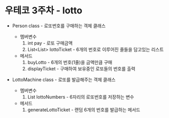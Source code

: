 # 우테코 3주차 - lotto

* Person class - 로또번호를 구매하는 객체 클래스
  * 멤버변수
    1. int pay - 로또 구매금액
    2. List<List<Integer>> lottoTicket - 6개의 번호로 이루어진 줄들을 담고있는 리스트
  * 메서드
    1. buyLotto - 6개의 번호(1줄)을 금액만큼 구매
    2. displayTicket - 구매하여 보유중인 로또들의 번호를 출력

* LottoMachine class - 로또를 발급해주는 객체 클래스
  * 멤버변수
    1. List<Integer> lottoNumbers - 6자리의 로또번호를 저장하는 변수
  * 메서드
    1. generateLottoTicket - 랜덤 6개의 번호를 발급하는 메서드
